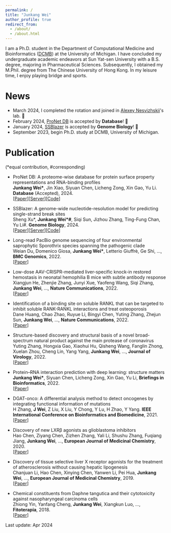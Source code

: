```yaml
---
permalink: /
title: "Junkang Wei"
author_profile: true
redirect_from: 
  - /about/
  - /about.html
---
```


I am a Ph.D. student in the Department of Computational Medicine and Bioinformatics ([DCMB](https://medicine.umich.edu/dept/computational-medicine-bioinformatics)) at the University of Michigan. I have concluded my undergraduate academic endeavors at Sun Yat-sen University with a B.S. degree, majoring in Pharmaceutical Sciences. Subsequently, I obtained my M.Phil. degree from The Chinese University of Hong Kong. In my leisure time, I enjoy playing bridge and sports. 

News
======

* March 2024, I completed the rotation and joined in [Alexey Nesvizhskii](https://www.nesvilab.org/team.html)'s lab. 🚀
* February 2024, [ProNet DB](https://proj.cse.cuhk.edu.hk/aihlab/pronet/#/) is accepted by __Database__! 🧨 
* January 2024, [SSBlazer](https://proj.cse.cuhk.edu.hk/aihlab/ssblazer/) is accepted by __Genome Biology__! 🎉 
* September 2023, begin Ph.D. study at DCMB, University of Michigan.

Publication
======  
(*equal contribution, #corresponding)

* ProNet DB: A proteome-wise database for protein surface property representations and RNA-binding profiles  
__Junkang Wei*__, Jin Xiao, Siyuan Chen, Licheng Zong, Xin Gao, Yu Li. __Database__ (Accepted), 2024.  
\[[Paper](https://academic.oup.com/database/article/doi/10.1093/database/baae012/7638743?login=true)\]\[[Server](https://proj.cse.cuhk.edu.hk/aihlab/pronet/#/)\]\[[Code](https://github.com/jxmelody/PronetProcess)\]

* SSBlazer: A genome-wide nucleotide-resolution model for predicting single-strand break sites  
Sheng Xu*, __Junkang Wei*#__, Siqi Sun, Jizhou Zhang, Ting-Fung Chan, Yu Li#.  __Genome Biology__, 2024.  
\[[Paper](https://genomebiology.biomedcentral.com/articles/10.1186/s13059-024-03179-w)\]\[[Server](https://proj.cse.cuhk.edu.hk/aihlab/ssblazer/#/home)\]\[[Code](https://github.com/sxu99/ssblazer)\]

* Long-read PacBio genome sequencing of four environmental saprophytic Sporothrix species spanning the pathogenic clade  
Weian Du, Domenico Giosa, __Junkang Wei*__, Letterio Giuffrè, Ge Shi, ...,  __BMC Genomics__, 2022.  
\[[Paper](https://bmcgenomics.biomedcentral.com/articles/10.1186/s12864-022-08736-w)\]

* Low-dose AAV-CRISPR-mediated liver-specific knock-in restored hemostasis in neonatal hemophilia B mice with subtle antibody response  
Xiangjun He, Zhenjie Zhang, Junyi Xue, Yaofeng Wang, Siqi Zhang, __Junkang Wei__, ..., __Nature Communications__, 2022.  
\[[Paper](https://www.nature.com/articles/s41467-022-34898-y)\]

* Identification of a binding site on soluble RANKL that can be targeted to inhibit soluble RANK-RANKL interactions and treat osteoporosis  
Dane Huang, Chao Zhao, Ruyue Li, Bingyi Chen, Yuting Zhang, Zhejun Sun, __Junkang Wei__, ...,  __Nature Communications__, 2022.  
\[[Paper](https://www.nature.com/articles/s41467-022-33006-4)\]

* Structure-based discovery and structural basis of a novel broad-spectrum natural product against the main protease of coronavirus  
Yuting Zhang, Hongxia Gao, Xiaohui Hu, Qisheng Wang, Fanglin Zhong, Xuelan Zhou, Cheng Lin, Yang Yang, __Junkang Wei__, ...,  __Journal of Virology__, 2022.  
\[[Paper](https://journals.asm.org/doi/full/10.1128/jvi.01253-21)\]

* Protein–RNA interaction prediction with deep learning: structure matters  
__Junkang Wei*__, Siyuan Chen, Licheng Zong, Xin Gao, Yu Li, __Briefings in Bioinformatics__, 2022.  
\[[Paper](https://academic.oup.com/bib/article/23/1/bbab540/6470965)\]

* DGAT-onco: A differential analysis method to detect oncogenes by integrating functional information of mutations  
H Zhang, __J Wei__, Z Liu, X Liu, Y Chong, Y Lu, H Zhao, Y Yang.  __IEEE International Conference on Bioinformatics and Biomedicine__, 2021.  
\[[Paper](https://ieeexplore.ieee.org/document/9669388)\]

* Discovery of new LXRβ agonists as glioblastoma inhibitors  
Hao Chen, Ziyang Chen, Zizhen Zhang, Yali Li, Shushu Zhang, Fuqiang Jiang, __Junkang Wei__, ...,  __European Journal of Medicinal Chemistry__, 2020.  
\[[Paper](https://www.sciencedirect.com/science/article/pii/S0223523420302075)\]

* Discovery of tissue selective liver X receptor agonists for the treatment of atherosclerosis without causing hepatic lipogenesis  
Chanjuan Li, Hao Chen, Xinying Chen, Yanwen Li, Pei Hua, __Junkang Wei__, ...,  __European Journal of Medicinal Chemistry__, 2019.  
\[[Paper](https://www.sciencedirect.com/science/article/pii/S0223523419307871)\]

* Chemical constituents from Daphne tangutica and their cytotoxicity against nasopharyngeal carcinoma cells  
Zhiong Yin, Yanfang Cheng, __Junkang Wei__, Xiangkun Luo, ...,  __Fitoterapia__, 2018.  
\[[Paper](https://www.sciencedirect.com/science/article/pii/S0367326X18311365?via%3Dihub)\]

Last update: Apr 2024
<!-- Honors and awards
------ -->


